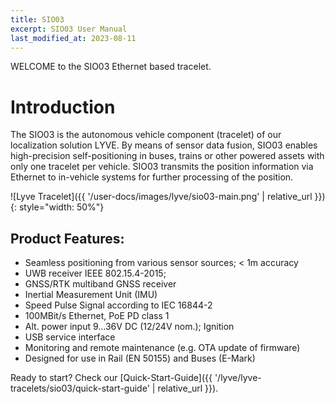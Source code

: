 ```yaml
---
title: SIO03
excerpt: SIO03 User Manual
last_modified_at: 2023-08-11
---
```


WELCOME to the SIO03 Ethernet based tracelet.

# Introduction

The SIO03 is the autonomous vehicle component (tracelet) of our localization solution LYVE. By means of sensor data fusion, SIO03 enables high-precision self-positioning in buses, trains or other powered assets with only one tracelet per vehicle. SIO03 transmits the position information via Ethernet to in-vehicle systems for further processing of the position.

![Lyve Tracelet]({{ '/user-docs/images/lyve/sio03-main.png' | relative_url }}){: style="width: 50%"}



## Product Features:

- Seamless positioning from various sensor sources; < 1m accuracy
- UWB receiver IEEE 802.15.4-2015;
- GNSS/RTK multiband GNSS receiver
- Inertial Measurement Unit (IMU)
- Speed Pulse Signal according to IEC 16844-2
- 100MBit/s Ethernet, PoE PD class 1
- Alt. power input 9…36V DC (12/24V nom.); Ignition
- USB service interface
- Monitoring and remote maintenance (e.g. OTA update of firmware)
- Designed for use in Rail (EN 50155) and Buses (E-Mark)


Ready to start? Check our [Quick-Start-Guide]({{ '/lyve/lyve-tracelets/sio03/quick-start-guide' | relative_url }}).
